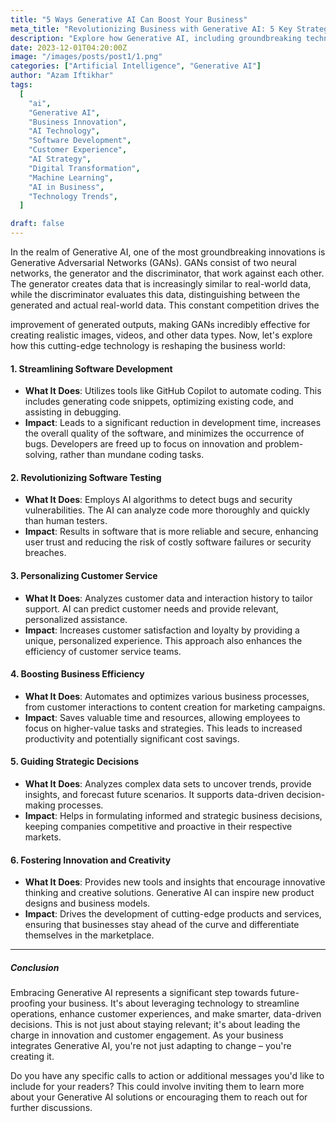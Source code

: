 ```yaml
---
title: "5 Ways Generative AI Can Boost Your Business"
meta_title: "Revolutionizing Business with Generative AI: 5 Key Strategies for Success"
description: "Explore how Generative AI, including groundbreaking technologies like GANs, is transforming businesses. Discover the top 5 strategies – from streamlining software development to fostering innovation – that are reshaping customer service, enhancing efficiency, and guiding strategic decisions. Dive into our detailed guide and stay ahead in the competitive business landscape with Generative AI."
date: 2023-12-01T04:20:00Z
image: "/images/posts/post1/1.png"
categories: ["Artificial Intelligence", "Generative AI"]
author: "Azam Iftikhar"
tags:
  [
    "ai",
    "Generative AI",
    "Business Innovation",
    "AI Technology",
    "Software Development",
    "Customer Experience",
    "AI Strategy",
    "Digital Transformation",
    "Machine Learning",
    "AI in Business",
    "Technology Trends",
  ]

draft: false
---
```


In the realm of Generative AI, one of the most groundbreaking innovations is Generative Adversarial Networks (GANs). GANs consist of two neural networks, the generator and the discriminator, that work against each other. The generator creates data that is increasingly similar to real-world data, while the discriminator evaluates this data, distinguishing between the generated and actual real-world data. This constant competition drives the

improvement of generated outputs, making GANs incredibly effective for creating realistic images, videos, and other data types. Now, let's explore how this cutting-edge technology is reshaping the business world:

#### 1. **Streamlining Software Development**

- **What It Does**: Utilizes tools like GitHub Copilot to automate coding. This includes generating code snippets, optimizing existing code, and assisting in debugging.
- **Impact**: Leads to a significant reduction in development time, increases the overall quality of the software, and minimizes the occurrence of bugs. Developers are freed up to focus on innovation and problem-solving, rather than mundane coding tasks.

#### 2. **Revolutionizing Software Testing**

- **What It Does**: Employs AI algorithms to detect bugs and security vulnerabilities. The AI can analyze code more thoroughly and quickly than human testers.
- **Impact**: Results in software that is more reliable and secure, enhancing user trust and reducing the risk of costly software failures or security breaches.

#### 3. **Personalizing Customer Service**

- **What It Does**: Analyzes customer data and interaction history to tailor support. AI can predict customer needs and provide relevant, personalized assistance.
- **Impact**: Increases customer satisfaction and loyalty by providing a unique, personalized experience. This approach also enhances the efficiency of customer service teams.

#### 4. **Boosting Business Efficiency**

- **What It Does**: Automates and optimizes various business processes, from customer interactions to content creation for marketing campaigns.
- **Impact**: Saves valuable time and resources, allowing employees to focus on higher-value tasks and strategies. This leads to increased productivity and potentially significant cost savings.

#### 5. **Guiding Strategic Decisions**

- **What It Does**: Analyzes complex data sets to uncover trends, provide insights, and forecast future scenarios. It supports data-driven decision-making processes.
- **Impact**: Helps in formulating informed and strategic business decisions, keeping companies competitive and proactive in their respective markets.

#### 6. **Fostering Innovation and Creativity**

- **What It Does**: Provides new tools and insights that encourage innovative thinking and creative solutions. Generative AI can inspire new product designs and business models.
- **Impact**: Drives the development of cutting-edge products and services, ensuring that businesses stay ahead of the curve and differentiate themselves in the marketplace.

---

##### Conclusion

Embracing Generative AI represents a significant step towards future-proofing your business. It's about leveraging technology to streamline operations, enhance customer experiences, and make smarter, data-driven decisions. This is not just about staying relevant; it's about leading the charge in innovation and customer engagement. As your business integrates Generative AI, you're not just adapting to change – you're creating it.

Do you have any specific calls to action or additional messages you'd like to include for your readers? This could involve inviting them to learn more about your Generative AI solutions or encouraging them to reach out for further discussions.
